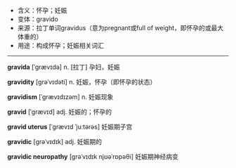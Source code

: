 - <span class="definition">含义：怀孕；妊娠</span>
- <span class="definition">变体：gravido</span>
- <span class="definition">来源：拉丁单词gravidus（意为pregnant或full of weight，即怀孕的或最大体重的）</span>
- <span class="definition">用途：构成怀孕；妊娠相关词汇</span>


---


<span class="vocabulary">**gravida**</span> [ˈɡrævɪdə] n. [拉丁] 孕妇，妊娠

<span class="vocabulary">**gravidity**</span> [grəˈvɪdəti] n. 妊娠，怀孕（即怀孕的状态）

<span class="vocabulary">**gravidism**</span> [ˈgrævɪdɪzəm] n. 妊娠现象

<span class="vocabulary">**gravid**</span> [ˈɡrævɪd] adj. 妊娠的；怀孕的

<span class="vocabulary">**gravid uterus**</span> [ˈɡrævɪd ˈjuːtərəs] 妊娠期子宫

<span class="vocabulary">**gravidic**</span> [grəˈvɪdɪk] adj. 妊娠期的

<span class="vocabulary">**gravidic neuropathy**</span> [grəˈvɪdɪk njʊəˈrɒpəθi] 妊娠期神经病变
